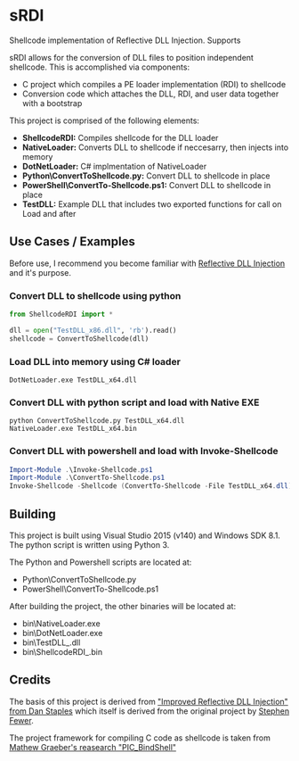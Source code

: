 # sRDI
Shellcode implementation of Reflective DLL Injection. Supports 

sRDI allows for the conversion of DLL files to position independent shellcode. This is accomplished via components:
- C project which compiles a PE loader implementation (RDI) to shellcode
- Conversion code which attaches the DLL, RDI, and user data together with a bootstrap

This project is comprised of the following elements:
- **ShellcodeRDI:** Compiles shellcode for the DLL loader
- **NativeLoader:** Converts DLL to shellcode if neccesarry, then injects into memory
- **DotNetLoader:** C# implmentation of NativeLoader
- **Python\ConvertToShellcode.py:** Convert DLL to shellcode in place
- **PowerShell\ConvertTo-Shellcode.ps1:** Convert DLL to shellcode in place
- **TestDLL:** Example DLL that includes two exported functions for call on Load and after

## Use Cases / Examples
Before use, I recommend you become familiar with [Reflective DLL Injection](https://disman.tl/2015/01/30/an-improved-reflective-dll-injection-technique.html) and it's purpose. 

### Convert DLL to shellcode using python
```python
from ShellcodeRDI import *

dll = open("TestDLL_x86.dll", 'rb').read()
shellcode = ConvertToShellcode(dll)
```

### Load DLL into memory using C# loader
```
DotNetLoader.exe TestDLL_x64.dll
```

### Convert DLL with python script and load with Native EXE
```
python ConvertToShellcode.py TestDLL_x64.dll
NativeLoader.exe TestDLL_x64.bin
```

### Convert DLL with powershell and load with Invoke-Shellcode
```powershell
Import-Module .\Invoke-Shellcode.ps1
Import-Module .\ConvertTo-Shellcode.ps1
Invoke-Shellcode -Shellcode (ConvertTo-Shellcode -File TestDLL_x64.dll)
```

## Building
This project is built using Visual Studio 2015 (v140) and Windows SDK 8.1. The python script is written using Python 3.

The Python and Powershell scripts are located at:
- Python\ConvertToShellcode.py
- PowerShell\ConvertTo-Shellcode.ps1

After building the project, the other binaries will be located at:
- bin\NativeLoader.exe
- bin\DotNetLoader.exe
- bin\TestDLL_<arch>.dll
- bin\ShellcodeRDI_<arch>.bin

## Credits
The basis of this project is derived from ["Improved Reflective DLL Injection" from Dan Staples](https://disman.tl/2015/01/30/an-improved-reflective-dll-injection-technique.html) which itself is derived from the original project by [Stephen Fewer](https://github.com/stephenfewer/ReflectiveDLLInjection). 

The project framework for compiling C code as shellcode is taken from [Mathew Graeber's reasearch "PIC_BindShell"](http://www.exploit-monday.com/2013/08/writing-optimized-windows-shellcode-in-c.html)
